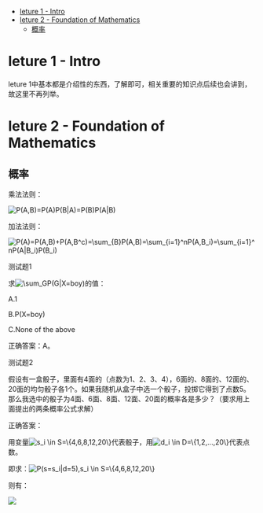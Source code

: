 <!-- TOC -->

- [leture 1 - Intro](#leture-1---intro)
- [leture 2 - Foundation of Mathematics](#leture-2---foundation-of-mathematics)
    - [概率](#概率)

<!-- /TOC -->
# leture 1 - Intro

leture 1中基本都是介绍性的东西，了解即可，相关重要的知识点后续也会讲到，故这里不再列举。

# leture 2 - Foundation of Mathematics

## 概率

乘法法则：

<img src="https://latex.codecogs.com/gif.latex?P(A,B)=P(A)P(B|A)=P(B)P(A|B)" title="P(A,B)=P(A)P(B|A)=P(B)P(A|B)" />

加法法则：

<img src="https://latex.codecogs.com/gif.latex?P(A)=P(A,B)&plus;P(A,B^c)=\sum_{B}P(A,B)=\sum_{i=1}^nP(A,B_i)=\sum_{i=1}^nP(A|B_i)P(B_i)" title="P(A)=P(A,B)+P(A,B^c)=\sum_{B}P(A,B)=\sum_{i=1}^nP(A,B_i)=\sum_{i=1}^nP(A|B_i)P(B_i)" />

测试题1

求<img src="https://latex.codecogs.com/gif.latex?\inline&space;\sum_GP(G|X=boy)" title="\sum_GP(G|X=boy)" />的值：

A.1

B.P(X=boy)

C.None of the above

正确答案：A。

测试题2

假设有一盒骰子，里面有4面的（点数为1、2、3、4），6面的、8面的、12面的、20面的均匀骰子各1个。如果我随机从盒子中选一个骰子，投掷它得到了点数5。那么我选中的骰子为4面、6面、8面、12面、20面的概率各是多少？（要求用上面提出的两条概率公式求解）

正确答案：

用变量<img src="https://latex.codecogs.com/gif.latex?\inline&space;s_i&space;\in&space;S=\{4,6,8,12,20\}" title="s_i \in S=\{4,6,8,12,20\}" />代表骰子，用<img src="https://latex.codecogs.com/gif.latex?\inline&space;d_i&space;\in&space;D=\{1,2,...,20\}" title="d_i \in D=\{1,2,...,20\}" />代表点数。

即求：<img src="https://latex.codecogs.com/gif.latex?\inline&space;P(s=s_i|d=5),s_i&space;\in&space;S=\{4,6,8,12,20\}" title="P(s=s_i|d=5),s_i \in S=\{4,6,8,12,20\}" />

则有：

<img src="https://latex.codecogs.com/gif.latex?%5C%5C%20P%28s%3Ds_i%7Cd%3D5%29%20%5C%5C%20%5C%5C%20%3D%5Cfrac%7BP%28d%3D5%7Cs%3Ds_i%29*P%28s%3Ds_i%29%7D%7BP%28d%3D5%29%7D%20%5C%5C%20%5C%5C%20%3D%5Cfrac%7BP%28d%3D5%7Cs%3Ds_i%29*P%28s%3Ds_i%29%7D%7B%5Csum_%7Bj%3D1%7D%5E%7B5%7DP%28d%3D5%7Cs%3Ds_j%29*P%28s%3Ds_j%29%7D%2Cs_i%20%5Cin%20S%3D%5C%7B4%2C6%2C8%2C12%2C20%5C%7D%20%5C%5C%20%5C%5C%20%5C%5C%20%5CRightarrow%20P%28s%3D4%7Cd%3D5%29%3D%5Cfrac%7B0*1/5%7D%7B%280%20&plus;%201/6%20&plus;%201/8%20&plus;%201/12%20&plus;%201/20%29*1/5%7D%3D0%20%5C%5C%20%5C%5C%20%5C%5C%20%5CRightarrow%20P%28s%3D6%7Cd%3D5%29%3D%5Cfrac%7B1/6*1/5%7D%7B%280%20&plus;%201/6%20&plus;%201/8%20&plus;%201/12%20&plus;%201/20%29*1/5%7D%3D0.3921568627450981%20%5C%5C%20%5C%5C%20%5C%5C%20%5CRightarrow%20P%28s%3D8%7Cd%3D5%29%3D%5Cfrac%7B1/8*1/5%7D%7B%280%20&plus;%201/6%20&plus;%201/8%20&plus;%201/12%20&plus;%201/20%29*1/5%7D%3D0.2941176470588236%20%5C%5C%20%5C%5C%20%5C%5C%20%5CRightarrow%20P%28s%3D12%7Cd%3D5%29%3D%5Cfrac%7B1/12*1/5%7D%7B%280%20&plus;%201/6%20&plus;%201/8%20&plus;%201/12%20&plus;%201/20%29*1/5%7D%3D0.19607843137254904%20%5C%5C%20%5C%5C%20%5C%5C%20%5CRightarrow%20P%28s%3D20%7Cd%3D5%29%3D%5Cfrac%7B1/20*1/5%7D%7B%280%20&plus;%201/6%20&plus;%201/8%20&plus;%201/12%20&plus;%201/20%29*1/5%7D%3D0.11764705882352944" />
 










